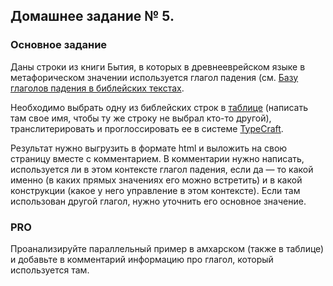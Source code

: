 ## Домашнее задание № 5.

### Основное задание

Даны строки из книги Бытия, в которых в древнееврейском языке в метафорическом значении используется глагол падения (см. [Базу глаголов падения в библейских текстах](http://lextyp.pythonanywhere.com/).

Необходимо выбрать одну из библейских строк в [таблице](https://docs.google.com/spreadsheets/d/1iYLFolLOMR0X9wf3ljROhAGgHvQS9juAq8MBGfWp9OU/edit?usp=sharing) (написать там свое имя, чтобы ту же строку не выбрал кто-то другой), 
транслитерировать и проглоссировать ее в системе [TypeCraft](https://typecraft.org).

Результат нужно выгрузить в формате html и выложить на свою страницу вместе с комментарием. В комментарии нужно написать, используется ли в этом контексте глагол падения, если да — то какой именно (в каких прямых значениях его можно встретить) и в какой конструкции (какое у него управление в этом контексте).
Если там использован другой глагол, нужно уточнить его основное значение.

### PRO

Проанализируйте параллельный пример в амхарском (также в таблице) и добавьте в комментарий информацию про глагол, который используется там.
